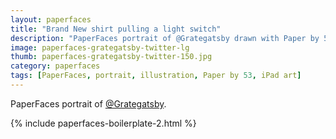```yaml
---
layout: paperfaces
title: "Brand New shirt pulling a light switch"
description: "PaperFaces portrait of @Grategatsby drawn with Paper by 53 on an iPad."
image: paperfaces-grategatsby-twitter-lg
thumb: paperfaces-grategatsby-twitter-150.jpg
category: paperfaces
tags: [PaperFaces, portrait, illustration, Paper by 53, iPad art]
---
```


PaperFaces portrait of [@Grategatsby](http://twitter.com/Grategatsby).

{% include paperfaces-boilerplate-2.html %}